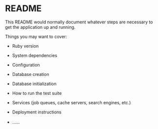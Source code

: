 # README

This README would normally document whatever steps are necessary to get the
application up and running. 

Things you may want to cover:

* Ruby version

* System dependencies

* Configuration 

* Database creation

* Database initialization

* How to run the test suite

* Services (job queues, cache servers, search engines, etc.)

* Deployment instructions
 
* ......
　
